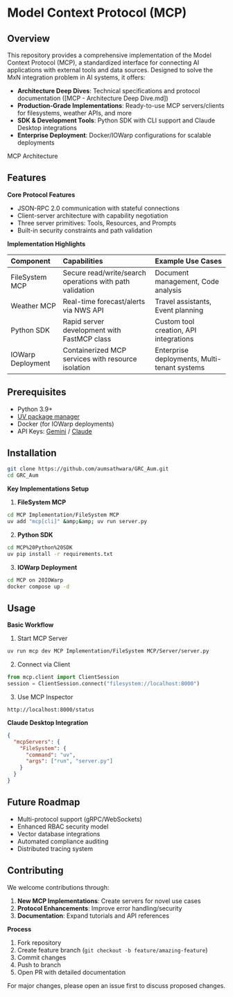# Model Context Protocol (MCP)

## Overview

This repository provides a comprehensive implementation of the Model Context Protocol (MCP), a standardized interface for connecting AI applications with external tools and data sources. Designed to solve the MxN integration problem in AI systems, it offers:

- **Architecture Deep Dives**: Technical specifications and protocol documentation ([MCP - Architecture Deep Dive.md])
- **Production-Grade Implementations**: Ready-to-use MCP servers/clients for filesystems, weather APIs, and more
- **SDK \& Development Tools**: Python SDK with CLI support and Claude Desktop integrations
- **Enterprise Deployment**: Docker/IOWarp configurations for scalable deployments

MCP Architecture

## Features

**Core Protocol Features**

- JSON-RPC 2.0 communication with stateful connections
- Client-server architecture with capability negotiation
- Three server primitives: Tools, Resources, and Prompts
- Built-in security constraints and path validation

**Implementation Highlights**


| Component | Capabilities | Example Use Cases |
| :-- | :-- | :-- |
| FileSystem MCP | Secure read/write/search operations with path validation | Document management, Code analysis |
| Weather MCP | Real-time forecast/alerts via NWS API | Travel assistants, Event planning |
| Python SDK | Rapid server development with FastMCP class | Custom tool creation, API integrations |
| IOWarp Deployment | Containerized MCP services with resource isolation | Enterprise deployments, Multi-tenant systems |

## Prerequisites

- Python 3.9+
- [UV package manager](https://github.com/astral-sh/uv)
- Docker (for IOWarp deployments)
- API Keys: [Gemini](https://ai.google.dev/) / [Claude](https://docs.anthropic.com/claude/docs)


## Installation

```bash
git clone https://github.com/aumsathwara/GRC_Aum.git
cd GRC_Aum
```

**Key Implementations Setup**

1. **FileSystem MCP**
```bash
cd MCP Implementation/FileSystem MCP
uv add "mcp[cli]" &amp;&amp; uv run server.py
```

2. **Python SDK**
```bash
cd MCP%20Python%20SDK
uv pip install -r requirements.txt
```

3. **IOWarp Deployment**
```bash
cd MCP on 20IOWarp
docker compose up -d
```


## Usage

**Basic Workflow**

1. Start MCP Server
```bash
uv run mcp dev MCP Implementation/FileSystem MCP/Server/server.py
```

2. Connect via Client
```python
from mcp.client import ClientSession
session = ClientSession.connect("filesystem://localhost:8000")
```

3. Use MCP Inspector
```
http://localhost:8000/status
```

**Claude Desktop Integration**

```json
{
  "mcpServers": {
    "FileSystem": {
      "command": "uv",
      "args": ["run", "server.py"]
    }
  }
}
```


## Future Roadmap

- Multi-protocol support (gRPC/WebSockets)
- Enhanced RBAC security model
- Vector database integrations
- Automated compliance auditing
- Distributed tracing system


## Contributing

We welcome contributions through:

1. **New MCP Implementations**: Create servers for novel use cases
2. **Protocol Enhancements**: Improve error handling/security
3. **Documentation**: Expand tutorials and API references

**Process**

1. Fork repository
2. Create feature branch (`git checkout -b feature/amazing-feature`)
3. Commit changes
4. Push to branch
5. Open PR with detailed documentation

For major changes, please open an issue first to discuss proposed changes.
